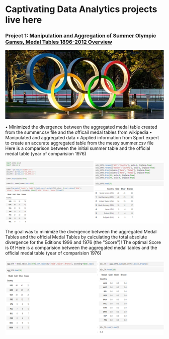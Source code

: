 # Captivating Data Analytics projects live here 

### Project 1: [Manipulation and Aggregation of Summer Olympic Games, Medal Tables 1896-2012 Overview](https://github.com/Chimobi-1/Manipulation-and-Aggregation-of-Summer-Olympic-Games-Medal-Tables-1896-2012-)
![](/images/Olympics2.jpg)

• Minimized the divergence between the aggregated medal table created from the summer.csv file and the officail medal tables from wikipedia
• Manipulated and aggregated data 
• Applied information from Sport expert to create an accurate aggregated table from the messy summer.csv file
Here is a comparison between the initial summer table and the official medal table (year of comparision 1976) 

![](/images/comparetables.png)

The goal was to minimize the divergence between the aggregated Medal Tables and the official Medal Tables by calculating
the total absolute divergence for the Editions 1996 and 1976 (the "Score")! The optimal Score is 0!
Here is a comparision between the aggregated medal tables and the official medal table (year of comparision 1976)

![](/images/comparetables2.png)


